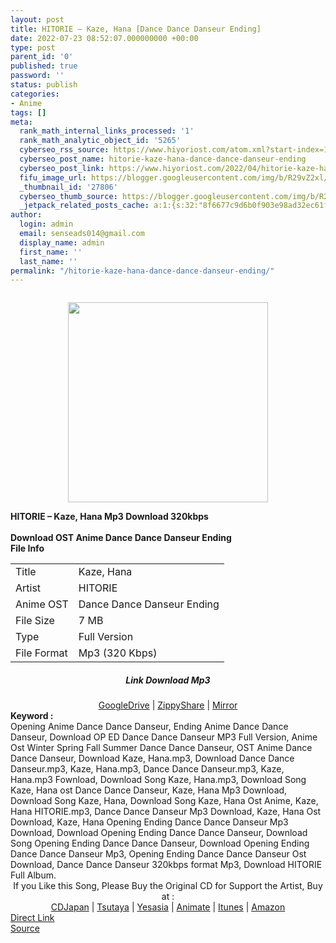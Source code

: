 ```yaml
---
layout: post
title: HITORIE – Kaze, Hana [Dance Dance Danseur Ending]
date: 2022-07-23 08:52:07.000000000 +00:00
type: post
parent_id: '0'
published: true
password: ''
status: publish
categories:
- Anime
tags: []
meta:
  rank_math_internal_links_processed: '1'
  rank_math_analytic_object_id: '5265'
  cyberseo_rss_source: https://www.hiyoriost.com/atom.xml?start-index=1
  cyberseo_post_name: hitorie-kaze-hana-dance-dance-danseur-ending
  cyberseo_post_link: https://www.hiyoriost.com/2022/04/hitorie-kaze-hana-dance-dance-danseur.html
  fifu_image_url: https://blogger.googleusercontent.com/img/b/R29vZ2xl/AVvXsEj71cYwq88_RFoir7OIOBYa_LfnIyro-Ye4eckfqCF7xPhI9umRkOyNYLLCpXZXU0Mw2PuJHlFR7HSuqD8XbHUuV-t0nH5TlcIMMv1HSTOcTCBx5XYfwN2aPGJAtrrO6NOs-yKuDb0O8uf7EDsJdPBvcJHgNZZGcMneJ_eG62OIQOeW4PAyFmejNfBQ/s320/cover%20%2897%29.jpg
  _thumbnail_id: '27806'
  cyberseo_thumb_source: https://blogger.googleusercontent.com/img/b/R29vZ2xl/AVvXsEj71cYwq88_RFoir7OIOBYa_LfnIyro-Ye4eckfqCF7xPhI9umRkOyNYLLCpXZXU0Mw2PuJHlFR7HSuqD8XbHUuV-t0nH5TlcIMMv1HSTOcTCBx5XYfwN2aPGJAtrrO6NOs-yKuDb0O8uf7EDsJdPBvcJHgNZZGcMneJ_eG62OIQOeW4PAyFmejNfBQ/s320/cover%20%2897%29.jpg
  _jetpack_related_posts_cache: a:1:{s:32:"8f6677c9d6b0f903e98ad32ec61f8deb";a:2:{s:7:"expires";i:1658621022;s:7:"payload";a:3:{i:0;a:1:{s:2:"id";i:27731;}i:1;a:1:{s:2:"id";i:27935;}i:2;a:1:{s:2:"id";i:27629;}}}}
author:
  login: admin
  email: senseads014@gmail.com
  display_name: admin
  first_name: ''
  last_name: ''
permalink: "/hitorie-kaze-hana-dance-dance-danseur-ending/"
---
```

<div class="separator" style="clear: both;"><a href="https://blogger.googleusercontent.com/img/b/R29vZ2xl/AVvXsEj71cYwq88_RFoir7OIOBYa_LfnIyro-Ye4eckfqCF7xPhI9umRkOyNYLLCpXZXU0Mw2PuJHlFR7HSuqD8XbHUuV-t0nH5TlcIMMv1HSTOcTCBx5XYfwN2aPGJAtrrO6NOs-yKuDb0O8uf7EDsJdPBvcJHgNZZGcMneJ_eG62OIQOeW4PAyFmejNfBQ/s650/cover%20%2897%29.jpg" style="display: block; padding: 1em 0; text-align: center; "><img alt border="0" data-original-height="650" data-original-width="650" src="{{ site.baseurl }}/assets/2022/07/cover%20%2897%29.jpg" width="320" /></a></div>
<div class="judulpost">
<b>HITORIE – Kaze, Hana Mp3 Download 320kbps<br />
<br />
Download OST Anime Dance Dance Danseur Ending</b>
</div>
<div class="linkdownload"><b>File Info</b></div>
<div class="info2" id="Info">
<table>
<tbody>
<tr>
<td class="tablex">Title</td>
<td>Kaze, Hana</td>
</tr>
<tr>
<td class="tablex">Artist</td>
<td>HITORIE</td>
</tr>
<tr>
<td class="tablex">Anime OST</td>
<td>Dance Dance Danseur Ending</td>
</tr>
<tr>
<td class="tablex">File Size</td>
<td>7 MB</td>
</tr>
<tr>
<td class="tablex">Type</td>
<td>Full Version</td>
</tr>
<tr>
<td class="tablex">File Format</td>
<td>Mp3 (320 Kbps)</td>
</tr>
</tbody>
</table>
</div>
<div style="text-align: center;">
<div class="smokeddl">
<div class="linkdownload">
<h5>Link Download Mp3</h5>
</div>
<div class="smokeurl">
<a href="https://drive.google.com/file/d/1-W3R2mNPknei5ZJRK8iInlY3MfnwcLGM/view?usp=drivesdk" rel="nofollow noopener" target="_blank">GoogleDrive</a> | <a href="https://www69.zippyshare.com/v/vrnie3WC/file.html" rel="nofollow noopener" target="_blank">ZippyShare</a> | <a href="https://mir.cr/HUTUZWSD" rel="nofollow noopener" target="_blank">Mirror</a> </div>
</div>
</div>
<div class="keywordz"><b>Keyword : </b>
<div class="tagser">Opening Anime Dance Dance Danseur, Ending Anime Dance Dance Danseur, Download OP ED Dance Dance Danseur MP3 Full Version, Anime Ost Winter Spring Fall Summer Dance Dance Danseur, OST Anime Dance Dance Danseur, Download Kaze, Hana.mp3, Download Dance Dance Danseur.mp3, Kaze, Hana.mp3, Dance Dance Danseur.mp3, Kaze, Hana.mp3 Fownload, Download Song Kaze, Hana.mp3, Download Song Kaze, Hana ost Dance Dance Danseur, Kaze, Hana Mp3 Download, Download Song Kaze, Hana, Download Song Kaze, Hana Ost Anime, Kaze, Hana HITORIE.mp3, Dance Dance Danseur Mp3 Download, Kaze, Hana Ost Download, Kaze, Hana Opening Ending Dance Dance Danseur Mp3 Download, Download Opening Ending Dance Dance Danseur, Download Song Opening Ending Dance Dance Danseur, Download Opening Ending Dance Dance Danseur Mp3, Opening Ending Dance Dance Danseur Ost Download, Dance Dance Danseur 320kbps format Mp3, Download HITORIE Full Album.</div>
</div>
<div class="buycd" align="center">If you Like this Song, Please Buy the Original CD for Support the Artist, Buy at : <br /><a href="https://www.cdjapan.co.jp/" target="_blank" rel="noopener">CDJapan</a> | <a href="https://shop.tsutaya.co.jp/" target="_blank" rel="noopener">Tsutaya</a> | <a href="https://www.yesasia.com/" target="_blank" rel="noopener">Yesasia</a> | <a href="https://www.animate-onlineshop.jp/" target="_blank" rel="noopener">Animate</a> | <a href="https://www.apple.com/jp/itunes" target="_blank" rel="noopener">Itunes</a> | <a href="https://amazon.co.jp/" target="_blank" rel="noopener">Amazon</a>
</div>
<link rel="stylesheet" href="https://cdnjs.cloudflare.com/ajax/libs/font-awesome/4.7.0/css/font-awesome.min.css" />
<div class="divbtn"> <a href="https://handymansurrender.com/fihup8buzv?key=94550f7ce39444073321dde3b8782f97" class="btn"><i class="fa fa-download"></i> Direct Link</a> <br /><a href="https://www.hiyoriost.com/2022/04/hitorie-kaze-hana-dance-dance-danseur.html">Source</a> </div>

